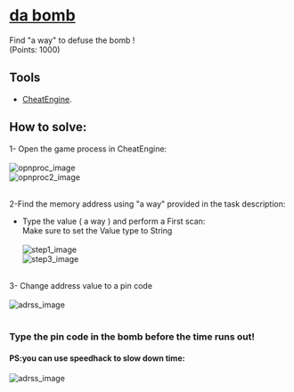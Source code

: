 # [da bomb](https://securinets-isetch.site/challenges#da%20bomb-35)

Find "a way" to defuse the bomb !  <br>
(Points: 1000)

## Tools

* [CheatEngine](https://www.cheatengine.org).

## How to solve:

1- Open the game process in CheatEngine:<br><br>
![opnproc_image](https://i.imgur.com/qDmTNuP.png)<br>
![opnproc2_image](https://i.imgur.com/XM1FLSE.png)<br><br>

2-Find the memory address using "a way" provided in the task description:<br>
* Type the value ( a way ) and perform a First scan:<br>
Make sure to set the Value type to String<br><br>
![step1_image](https://i.imgur.com/3vGNqYn.png)<br>
![step3_image](https://i.imgur.com/0wxdmXH.png)<br><br>

3- Change address value to a pin code<br><br>
  ![adrss_image](https://i.imgur.com/B16BEAQ.png)<br><br>


### Type the pin code in the bomb before the time runs out! <br>
#### PS:you can use speedhack to slow down time:
![adrss_image](https://i.imgur.com/L0xrHD1.png)<br>

